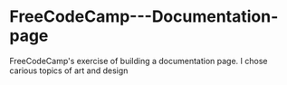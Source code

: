 # FreeCodeCamp---Documentation-page
FreeCodeCamp's exercise of building a documentation page. I chose carious topics of art and design
